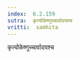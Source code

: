 ```yaml
---
index:  6.2.159
sutra:  कृत्योकेष्णुच्चार्वादयश्च
vritti:  samhita 
---
```


कृत्योकेष्णुच्चार्वादयश्च

